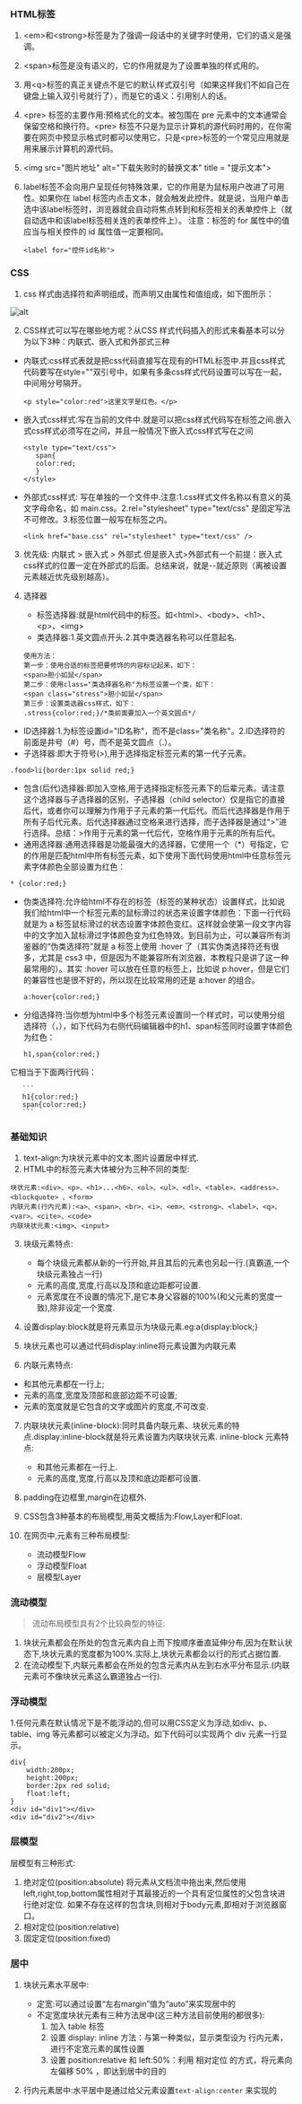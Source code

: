 ### HTML标签

1. \<em>和\<strong>标签是为了强调一段话中的关键字时使用，它们的语义是强调。
2. \<span>标签是没有语义的，它的作用就是为了设置单独的样式用的。
3. 用\<q>标签的真正关键点不是它的默认样式双引号（如果这样我们不如自己在键盘上输入双引号就行了），而是它的语义：引用别人的话。
4. \<pre> 标签的主要作用:预格式化的文本。被包围在 pre 元素中的文本通常会保留空格和换行符。\<pre> 标签不只是为显示计算机的源代码时用的，在你需要在网页中预显示格式时都可以使用它，只是\<pre>标签的一个常见应用就是用来展示计算机的源代码。
5. \<img src="图片地址" alt="下载失败时的替换文本" title = "提示文本">
6. label标签不会向用户呈现任何特殊效果，它的作用是为鼠标用户改进了可用性。如果你在 label 标签内点击文本，就会触发此控件。就是说，当用户单击选中该label标签时，浏览器就会自动将焦点转到和标签相关的表单控件上（就自动选中和该label标签相关连的表单控件上）。 注意：标签的 for 属性中的值应当与相关控件的 id 属性值一定要相同。

	```
	<label for="控件id名称">
	```

### CSS
1. css 样式由选择符和声明组成，而声明又由属性和值组成，如下图所示： 

 ![alt](https://images.wchb7.com/20171128/Spwjhq3QUrv6BhSYgCJ1Qy2h.jpg)

2. CSS样式可以写在哪些地方呢？从CSS 样式代码插入的形式来看基本可以分为以下3种：内联式、嵌入式和外部式三种
 - 内联式:css样式表就是把css代码直接写在现有的HTML标签中.并且css样式代码要写在style=""双引号中，如果有多条css样式代码设置可以写在一起，中间用分号隔开。
	 
	```
	<p style="color:red">这里文字是红色。</p>
	```
 - 嵌入式css样式:写在当前的文件中.就是可以把css样式代码写在<style type="text/css"></style>标签之间.嵌入式css样式必须写在<style></style>之间，并且一般情况下嵌入式css样式写在<head></head>之间
 
	 ```
	 <style type="text/css">
		span{
		color:red;
		}
	 </style>
	 ```
 - 外部式css样式:	 写在单独的一个文件中.注意:1.css样式文件名称以有意义的英文字母命名，如 main.css。2.rel="stylesheet" type="text/css" 是固定写法不可修改。3.<link>标签位置一般写在<head>标签之内。

	 ```
	 <link href="base.css" rel="stylesheet" type="text/css" />
	 ```
3. 优先级: 内联式 > 嵌入式 > 外部式.但是嵌入式>外部式有一个前提：嵌入式css样式的位置一定在外部式的后面。总结来说，就是--就近原则（离被设置元素越近优先级别越高）。	 
4. 选择器
   
   -  标签选择器:就是html代码中的标签。如\<html>、\<body>、\<h1>、\<p>、\<img>
   -  类选择器:1.英文圆点开头.2.其中类选器名称可以任意起名.
    
    ```
    使用方法：
    第一步：使用合适的标签把要修饰的内容标记起来，如下：
    <span>胆小如鼠</span>
    第二步：使用class="类选择器名称"为标签设置一个类，如下：
    <span class="stress">胆小如鼠</span>
    第三步：设置类选器css样式，如下：
    .stress{color:red;}/*类前面要加入一个英文圆点*/
    ```
  - ID选择器:1.为标签设置id="ID名称"，而不是class="类名称"。2.ID选择符的前面是井号（#）号，而不是英文圆点（.）。
  - 子选择器:即大于符号(>),用于选择指定标签元素的第一代子元素。
  
  ```
  .food>li{border:1px solid red;}
  ```
  
  - 包含(后代)选择器:即加入空格,用于选择指定标签元素下的后辈元素。请注意这个选择器与子选择器的区别，子选择器（child selector）仅是指它的直接后代，或者你可以理解为作用于子元素的第一代后代。而后代选择器是作用于所有子后代元素。后代选择器通过空格来进行选择，而子选择器是通过“>”进行选择。总结：>作用于元素的第一代后代，空格作用于元素的所有后代。
  - 通用选择器:通用选择器是功能最强大的选择器，它使用一个（*）号指定，它的作用是匹配html中所有标签元素，如下使用下面代码使用html中任意标签元素字体颜色全部设置为红色：
   ```
   * {color:red;}
   ```
  
  - 伪类选择符:允许给html不存在的标签（标签的某种状态）设置样式，比如说我们给html中一个标签元素的鼠标滑过的状态来设置字体颜色：下面一行代码就是为 a 标签鼠标滑过的状态设置字体颜色变红。这样就会使第一段文字内容中的文字加入鼠标滑过字体颜色变为红色特效。到目前为止，可以兼容所有浏鉴器的“伪类选择符”就是 a 标签上使用 :hover 了（其实伪类选择符还有很多，尤其是 css3 中，但是因为不能兼容所有浏览器，本教程只是讲了这一种最常用的）。其实 :hover 可以放在任意的标签上，比如说 p:hover，但是它们的兼容性也是很不好的，所以现在比较常用的还是 a:hover 的组合。
  
	  ```
	  a:hover{color:red;}
	  ``` 
  - 分组选择符:当你想为html中多个标签元素设置同一个样式时，可以使用分组选择符（，），如下代码为右侧代码编辑器中的h1、span标签同时设置字体颜色为红色：
  
	   ```
	   h1,span{color:red;}
	   ```

   它相当于下面两行代码：
   
	   ```
	   h1{color:red;} 
	   span{color:red;}
	   ```


### 基础知识 
1. text-align:为块状元素中的文本,图片设置居中样式.
2. HTML中的标签元素大体被分为三种不同的类型:

```
块状元素:<div>、<p>、<h1>...<h6>、<ol>、<ul>、<dl>、<table>、<address>、<blockquote> 、<form>
内联元素(行内元素):<a>、<span>、<br>、<i>、<em>、<strong>、<label>、<q>、<var>、<cite>、<code>
内联块状元素:<img>、<input>
```

3. 块级元素特点:
	- 每个块级元素都从新的一行开始,并且其后的元素也另起一行.(真霸道,一个块级元素独占一行)
	- 元素的高度,宽度,行高以及顶和底边距都可设置.
	- 元素宽度在不设置的情况下,是它本身父容器的100%(和父元素的宽度一致),除非设定一个宽度.

4. 设置display:block就是将元素显示为块级元素.eg:a{display:block;}

5. 块状元素也可以通过代码display:inline将元素设置为内联元素

6. 内联元素特点:
 - 和其他元素都在一行上;
 - 元素的高度,宽度及顶部和底部边距不可设置;
 - 元素的宽度就是它包含的文字或图片的宽度,不可改变.

7. 内联块状元素(inline-block):同时具备内联元素、块状元素的特点.display:inline-block就是将元素设置为内联块状元素.
inline-block 元素特点:
	- 和其他元素都在一行上.
	- 元素的高度,宽度,行高以及顶和底边距都可设置.


8. padding在边框里,margin在边框外.

9. CSS包含3种基本的布局模型,用英文概括为:Flow,Layer和Float.

10. 在网页中,元素有三种布局模型:
	- 流动模型Flow
	- 浮动模型Float
	- 层模型Layer

### 流动模型
> 流动布局模型具有2个比较典型的特征:

1. 块状元素都会在所处的包含元素内自上而下按顺序垂直延伸分布,因为在默认状态下,块状元素的宽度都为100%.实际上,块状元素都会以行的形式占据位置.
2. 在流动模型下,内联元素都会在所处的包含元素内从左到右水平分布显示.(内联元素可不像块状元素这么霸道独占一行).

### 浮动模型
1.任何元素在默认情况下是不能浮动的,但可以用CSS定义为浮动,如div、p、table、img 等元素都可以被定义为浮动。如下代码可以实现两个 div 元素一行显示。

```
div{
    width:200px;
    height:200px;
    border:2px red solid;
    float:left;
}
<div id="div1"></div>
<div id="div2"></div>
```

### 层模型

层模型有三种形式:

1. 绝对定位(position:absolute)
将元素从文档流中拖出来,然后使用left,right,top,bottom属性相对于其最接近的一个具有定位属性的父包含块进行绝对定位.
如果不存在这样的包含块,则相对于body元素,即相对于浏览器窗口。
2. 相对定位(position:relative)
3. 固定定位(position:fixed)


### 居中

1. 块状元素水平居中:
	- 定宽:可以通过设置“左右margin”值为“auto”来实现居中的
	- 不定宽度块状元素有三种方法居中(这三种方法目前使用的都很多):
		1. 加入 table 标签
		2. 设置 display: inline 方法：与第一种类似，显示类型设为 行内元素，进行不定宽元素的属性设置
		3. 设置 position:relative 和 left:50%：利用 相对定位 的方式，将元素向左偏移 50% ，即达到居中的目的


2. 行内元素居中:水平居中是通过给父元素设置```text-align:center``` 来实现的